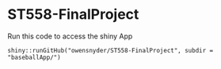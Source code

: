 # ST558-FinalProject



Run this code to access the shiny App

`shiny::runGitHub("owensnyder/ST558-FinalProject", subdir = "baseballApp/")`

